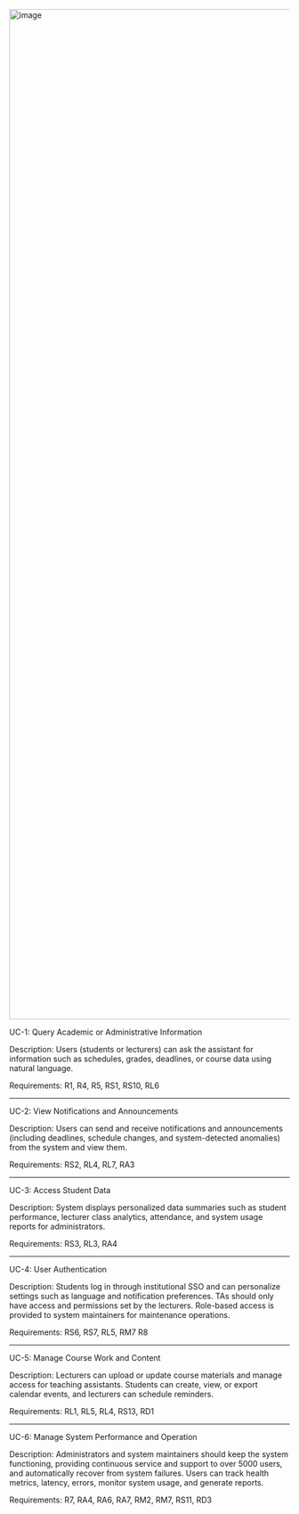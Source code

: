 <img width="1930" height="1814" alt="image" src="https://github.com/user-attachments/assets/56ab663e-761c-4527-b741-00da83d2faf8" />


UC-1: Query Academic or Administrative Information

Description: Users (students or lecturers) can ask the assistant for information such as schedules, grades, deadlines, or course data using natural language.

Requirements: R1, R4, R5, RS1, RS10, RL6

-------------------------------------------------------------------------------------------------------------------------------------------------------------------

UC-2: View Notifications and Announcements

Description: Users can send and receive notifications and announcements (including deadlines, schedule changes, and system-detected anomalies) from the system and view them. 

Requirements: RS2, RL4, RL7, RA3

-------------------------------------------------------------------------------------------------------------------------------------------------------------------

UC-3: Access Student Data

Description: System displays personalized data summaries such as student performance, lecturer class analytics, attendance, and system usage reports for administrators.

Requirements: RS3, RL3, RA4

-------------------------------------------------------------------------------------------------------------------------------------------------------------------

UC-4: User Authentication 

Description: Students log in through institutional SSO and can personalize settings such as language and notification preferences. TAs should only have access and permissions set by the lecturers. Role-based access is provided to system maintainers for maintenance operations.

Requirements: RS6, RS7, RL5, RM7 R8

-------------------------------------------------------------------------------------------------------------------------------------------------------------------

UC-5: Manage Course Work and Content

Description: Lecturers can upload or update course materials and manage access for teaching assistants. Students can create, view, or export calendar events, and lecturers can schedule reminders.

Requirements: RL1, RL5, RL4, RS13, RD1

-------------------------------------------------------------------------------------------------------------------------------------------------------------------

UC-6: Manage System Performance and Operation

Description: Administrators and system maintainers should keep the system functioning, providing continuous service and support to over 5000 users, and automatically recover from system failures. Users can track health metrics, latency, errors, monitor system usage, and generate reports.

Requirements: R7, RA4, RA6, RA7, RM2, RM7, RS11, RD3




